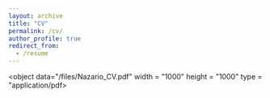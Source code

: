 ```yaml
---
layout: archive
title: "CV"
permalink: /cv/
author_profile: true
redirect_from:
  - /resume
---
```


<object data="/files/Nazario_CV.pdf" width = "1000" height = "1000" type = "application/pdf></object>
